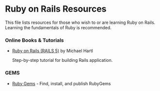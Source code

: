 # Ruby on Rails Resources 
This file lists resources for those who wish to or are learning Ruby on Rails.  
Learning the fundamentals of Ruby is recommended.


### Online Books & Tutorials
* [Ruby on Rails (RAILS 5)](https://www.railstutorial.org/) by Michael Hartl 
    
    Step-by-step tutorial for building Rails application. 


### GEMS
* [Ruby Gems](https://rubygems.org/) - Find, install, and publish RubyGems
